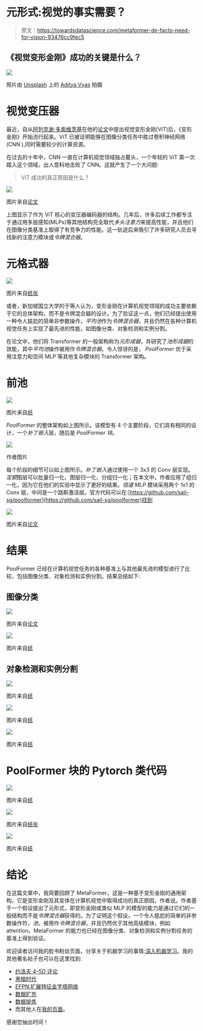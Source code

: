 # 元形式:视觉的事实需要？

> 原文：<https://towardsdatascience.com/metaformer-de-facto-need-for-vision-93476cc9fec5>

## 《视觉变形金刚》成功的关键是什么？

![](img/4a73972f4aadf082aaab88527c088056.png)

照片由 [Unsplash](https://unsplash.com?utm_source=medium&utm_medium=referral) 上的 [Aditya Vyas](https://unsplash.com/@aditya1702?utm_source=medium&utm_medium=referral) 拍摄

# 视觉变压器

最近，自从[阿列克谢·多索维茨基](https://scholar.google.de/citations?user=FXNJRDoAAAAJ&hl=en)在他的[论文](https://arxiv.org/abs/2010.11929v2)中提出视觉变形金刚(ViT)后，《变形金刚》开始流行起来。ViT 已被证明能够在图像分类任务中胜过卷积神经网络(CNN ),同时需要较少的计算资源。

在过去的十年中，CNN 一直在计算机视觉领域独占鳌头，一个年轻的 ViT 第一次踏入这个领域，出人意料地击败了 CNN。这就产生了一个大问题:

> ViT 成功的真正原因是什么？

![](img/6e322d68a074162c90dee68cf02038d1.png)

图片来自[论文](https://arxiv.org/abs/2010.11929v2)

上图显示了作为 ViT 核心的变压器编码器的结构。几年后，许多后续工作都专注于通过用多层感知(MLPs)等其他结构完全取代*多头注意力*来提高性能，并且他们在图像分类基准上取得了有竞争力的性能。这一轨迹后来吸引了许多研究人员去寻找新的注意力模块或*令牌混合器*。

# 元格式器

![](img/f4e45396184e65e65ef7a0f371d60736.png)

图片来自[纸张](https://arxiv.org/abs/2111.11418)

或者，新加坡国立大学的于等人认为，变形金刚在计算机视觉领域的成功主要依赖于它的总体架构，而不是令牌混合器的设计。为了验证这一点，他们已经提出使用一种令人尴尬的简单非参数操作，*平均池*作为*令牌混合器*，并且仍然在各种计算机视觉任务上实现了最先进的性能，如图像分类、对象检测和实例分割。

在论文中，他们将 Transformer 的一般架构称为*元形成器*，并研究了*池形成器*的效能，其中*平均池*操作被用作*令牌混合器*。令人惊讶的是， *PoolFormer* 优于采用注意力和空间 MLP 等其他复杂模块的 Transformer 架构。

# 前池

![](img/0afb24e59a0f054fb8c3fc9b7bc0edd9.png)

图片来自[纸](https://arxiv.org/abs/2111.11418)

*PoolFormer* 的整体架构如上图所示。该模型有 4 个主要阶段，它们具有相同的设计，一个*补丁嵌入*层，随后是 *PoolFormer 块*。

![](img/a8370573f9e34306d7ab3354dc625261.png)

作者图片

每个阶段的细节可以如上图所示。*补丁嵌入*通过使用一个 3x3 的 Conv 层实现。*定额*图层可以批量归一化、图层归一化、分组归一化；在本文中，作者应用了组归一化，因为它在他们的实验中显示了更好的结果。*信道 MLP* 模块采用两个 1x1 的 Conv 层，中间是一个路斯激活层。官方代码可以在:[https://github.com/sail-sg/poolformer](https://github.com/sail-sg/poolformer)找到

![](img/9e4899c7231aeff618bec19864ba76b0.png)

图片来自[论文](https://arxiv.org/abs/2111.11418)

# 结果

PoolFormer 已经在计算机视觉任务的各种基准上与其他最先进的模型进行了比较，包括图像分类、对象检测和实例分割。结果总结如下:

## 图像分类

![](img/03a36c869cd8afc46686a7b1356852e4.png)

图片来自[论文](https://arxiv.org/abs/2111.11418)

![](img/dd1dbb4a2f6b064e5131b32efe0a8119.png)

图片来自[纸](https://arxiv.org/abs/2111.11418)

## 对象检测和实例分割

![](img/368cb50321cb80e6cfb49aa436299a12.png)

图片来自[纸](https://arxiv.org/abs/2111.11418)

![](img/31e9cef860b36e4ddbdad09d2d77a766.png)

图片来自[纸](https://arxiv.org/abs/2111.11418)

![](img/8eb63171f8570df0e5cc7615f33824b0.png)

图片来自[纸](https://arxiv.org/abs/2111.11418)

# PoolFormer 块的 Pytorch 类代码

![](img/e891e9f85a9433f7982e06fb1b2f4a06.png)

图片来自[纸](https://arxiv.org/abs/2111.11418)

![](img/c2e4b4b9deb0df71de342373d994be30.png)

图片来自[纸张](https://arxiv.org/abs/2111.11418)

![](img/faa4ef7f08e0f9b64b59aae8edb1cb37.png)

图片来自[纸](https://arxiv.org/abs/2111.11418)

# 结论

在这篇文章中，我简要回顾了 MetaFormer，这是一种基于变形金刚的通用架构，它是变形金刚及其变体在计算机视觉中取得成功的真正原因，作者说。作者基于一个假设提出了元形式，即变形金刚或类似 MLP 的模型的能力是通过它们的一般结构而不是*令牌混合器*获得的。为了证明这个假设，一个令人尴尬的简单的非参数操作符，*池*，被用作*令牌混合器*，并且仍然优于其他高级模块，例如 attention。MetaFormer 的能力也已经在图像分类、对象检测和实例分割任务的基准上得到验证。

欢迎读者访问我的脸书粉丝页面，分享关于机器学习的事情:[深入机器学习](https://www.facebook.com/diveintomachinelearning)。我的其他著名帖子也可以在这里找到:

*   [约洛夫 4–5D 评论](/yolov4-5d-an-enhancement-of-yolov4-for-autonomous-driving-2827a566be4a)
*   [黑暗时代](/darkeras-execute-yolov3-yolov4-object-detection-on-keras-with-darknet-pre-trained-weights-5e8428b959e2)
*   [EFPN:扩展特征金字塔网络](/efpn-extended-feature-pyramid-network-for-small-object-detection-980af794a093)
*   [数据扩充](/data-augmentation-compilation-with-python-and-opencv-b76b1cd500e0)
*   [数据提炼](/data-distillation-for-object-detection-92a89fe5d996)
*   而其他人在[我的页面](https://tranlevision.medium.com/)。

感谢您抽出时间！